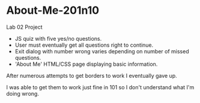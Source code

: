 # About-Me-201n10
Lab 02 Project

<ul>
<Li>JS quiz with five yes/no questions.</li>
<Li>User must eventually get all questions right to continue.</li>
<Li>Exit dialog with number wrong varies depending on number of missed questions.</li>
<Li>'About Me' HTML/CSS page displaying basic information.</li>
</ul>

<p>After numerous attempts to get borders to work I eventually gave up.</p>
<p>I was able to get them to work just fine in 101 so I don't understand what I'm doing wrong.
